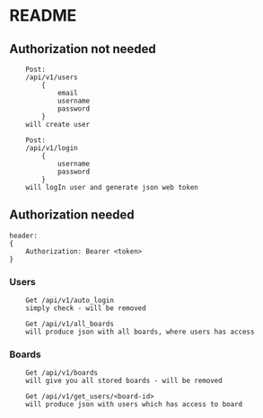 # README

## Authorization not needed
```
    Post:
    /api/v1/users
        {
            email
            username
            password
        }
    will create user
```

```
    Post:
    /api/v1/login
        {
            username
            password
        }
    will logIn user and generate json web token
```

## Authorization needed
```
header:
{
    Authorization: Bearer <token>
}
```

### Users
```
    Get /api/v1/auto_login
    simply check - will be removed
    
    Get /api/v1/all_boards
    will produce json with all boards, where users has access
```
### Boards
```
    Get /api/v1/boards
    will give you all stored boards - will be removed

    Get /api/v1/get_users/<board-id>
    will produce json with users which has access to board
```
